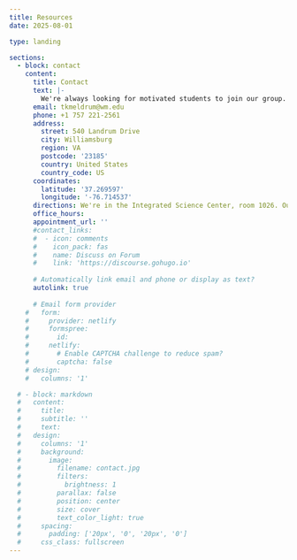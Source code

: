 ```yaml
---
title: Resources
date: 2025-08-01

type: landing

sections:
  - block: contact
    content:
      title: Contact
      text: |-
        We're always looking for motivated students to join our group. Please reach out to Tyler directly for questions.
      email: tkmeldrum@wm.edu
      phone: +1 757 221-2561
      address:
        street: 540 Landrum Drive
        city: Williamsburg
        region: VA
        postcode: '23185'
        country: United States
        country_code: US
      coordinates:
        latitude: '37.269597'
        longitude: '-76.714537'
      directions: We're in the Integrated Science Center, room 1026. Our group meetings are on Fridays at 2 pm in lab.
      office_hours:
      appointment_url: ''
      #contact_links:
      #  - icon: comments
      #    icon_pack: fas
      #    name: Discuss on Forum
      #    link: 'https://discourse.gohugo.io'
    
      # Automatically link email and phone or display as text?
      autolink: true
    
      # Email form provider
    #   form:
    #     provider: netlify
    #     formspree:
    #       id:
    #     netlify:
    #       # Enable CAPTCHA challenge to reduce spam?
    #       captcha: false
    # design:
    #   columns: '1'

  # - block: markdown
  #   content:
  #     title:
  #     subtitle: ''
  #     text:
  #   design:
  #     columns: '1'
  #     background:
  #       image: 
  #         filename: contact.jpg
  #         filters:
  #           brightness: 1
  #         parallax: false
  #         position: center
  #         size: cover
  #         text_color_light: true
  #     spacing:
  #       padding: ['20px', '0', '20px', '0']
  #     css_class: fullscreen
---
```

